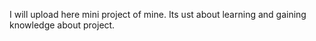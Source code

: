 I will upload here mini project of mine. Its ust about learning and gaining knowledge about project. 



